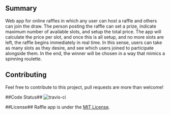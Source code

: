 ## Summary ##
Web app for online raffles in which any user can host a raffle and others can join the draw. The person posting the raffle can set a prize, indicate maximum number of available slots, and setup the total price. The app will calculate the price per slot, and once this is all setup, and no more slots are left, the raffle begins immediately in real time. In this sense, users can take as many slots as they desire, and see which users joined to participate alongside them. In the end, the winner will be chosen in a way that mimics a spinning roulette.

## Contributing ##
Feel free to contribute to this project, pull requests are more than welcome!

##Code Status##
![travis-ci](https://travis-ci.org/theil/raffle.svg?branch=master)

##License##
Raffle app is under the [MIT License](http://opensource.org/licenses/MIT "MIT License").